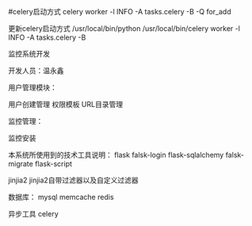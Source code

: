 #celery启动方式
celery worker -l INFO -A tasks.celery -B -Q for_add

更新celery启动方式
/usr/local/bin/python /usr/local/bin/celery worker -l INFO -A tasks.celery -B

监控系统开发

开发人员：温永鑫

用户管理模块：

用户创建管理
权限模板
URL目录管理


监控管理：

监控安装



本系统所使用到的技术工具说明：
flask
falsk-login
flask-sqlalchemy
falsk-migrate
flask-script

jinjia2
jinjia2自带过滤器以及自定义过滤器

数据库：
mysql
memcache
redis

异步工具
celery



